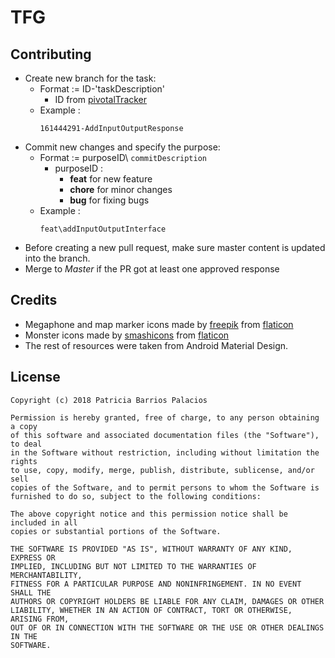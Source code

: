 # TFG

## Contributing
- Create new branch for the task:
  - Format := ID-'taskDescription'
    - ID from [pivotalTracker](https://www.pivotaltracker.com/n/projects/2208687)
  - Example : 
    ```
    161444291-AddInputOutputResponse 
    ```  
- Commit new changes and specify the purpose:
  - Format := purposeID\ ``commitDescription``
    - purposeID : 
      - **feat** for new feature 
      - **chore** for minor changes
      - **bug** for fixing bugs
  - Example : 
    ```
    feat\addInputOutputInterface 
    ```  
- Before creating a new pull request, make sure master content is updated into the branch.
- Merge to *Master* if the PR got at least one approved response

## Credits 

- Megaphone and map marker icons made by [freepik](https://www.freepik.com/) from [flaticon](www.flaticon.com) 
- Monster icons made by [smashicons](https://smashicons.com/) from [flaticon](www.flaticon.com) 
- The rest of resources were taken from Android Material Design.

## License

    Copyright (c) 2018 Patricia Barrios Palacios

    Permission is hereby granted, free of charge, to any person obtaining a copy
    of this software and associated documentation files (the "Software"), to deal
    in the Software without restriction, including without limitation the rights
    to use, copy, modify, merge, publish, distribute, sublicense, and/or sell
    copies of the Software, and to permit persons to whom the Software is
    furnished to do so, subject to the following conditions:

    The above copyright notice and this permission notice shall be included in all
    copies or substantial portions of the Software.

    THE SOFTWARE IS PROVIDED "AS IS", WITHOUT WARRANTY OF ANY KIND, EXPRESS OR
    IMPLIED, INCLUDING BUT NOT LIMITED TO THE WARRANTIES OF MERCHANTABILITY,
    FITNESS FOR A PARTICULAR PURPOSE AND NONINFRINGEMENT. IN NO EVENT SHALL THE
    AUTHORS OR COPYRIGHT HOLDERS BE LIABLE FOR ANY CLAIM, DAMAGES OR OTHER
    LIABILITY, WHETHER IN AN ACTION OF CONTRACT, TORT OR OTHERWISE, ARISING FROM,
    OUT OF OR IN CONNECTION WITH THE SOFTWARE OR THE USE OR OTHER DEALINGS IN THE
    SOFTWARE.
